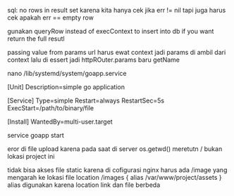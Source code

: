 sql: no rows in result set karena kita hanya cek jika err != nil
tapi juga harus cek apakah err == empty row

gunakan queryRow instead of execContext to insert into db
if you want return the full resutl

passing value from params url harus ewat context
jadi params di ambil dari context 
lalu di essert jadi httpROuter.params
baru getName


nano /lib/systemd/system/goapp.service

[Unit]
Description=simple go application

[Service]
Type=simple
Restart=always
RestartSec=5s
ExecStart=/path/to/binary/file

[Install]
WantedBy=multi-user.target

service goapp start


eror di file upload karena pada saat di server os.getwd() meretutn
/ bukan lokasi project ini

tidak bisa akses file static karena di cofigurasi nginx
harus ada /image yang mengarah ke lokasi file
location /images {
   alias /var/www/project/assets 
}
alias digunakan karena location link dan file berbeda




